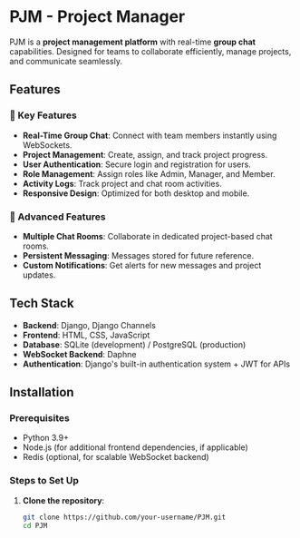 # PJM - Project Manager

PJM is a **project management platform** with real-time **group chat** capabilities. Designed for teams to collaborate efficiently, manage projects, and communicate seamlessly.

## Features

### 🔑 Key Features
- **Real-Time Group Chat**: Connect with team members instantly using WebSockets.
- **Project Management**: Create, assign, and track project progress.
- **User Authentication**: Secure login and registration for users.
- **Role Management**: Assign roles like Admin, Manager, and Member.
- **Activity Logs**: Track project and chat room activities.
- **Responsive Design**: Optimized for both desktop and mobile.

### 🚀 Advanced Features
- **Multiple Chat Rooms**: Collaborate in dedicated project-based chat rooms.
- **Persistent Messaging**: Messages stored for future reference.
- **Custom Notifications**: Get alerts for new messages and project updates.

## Tech Stack

- **Backend**: Django, Django Channels
- **Frontend**: HTML, CSS, JavaScript
- **Database**: SQLite (development) / PostgreSQL (production)
- **WebSocket Backend**: Daphne
- **Authentication**: Django's built-in authentication system + JWT for APIs

## Installation

### Prerequisites
- Python 3.9+
- Node.js (for additional frontend dependencies, if applicable)
- Redis (optional, for scalable WebSocket backend)

### Steps to Set Up

1. **Clone the repository**:
   ```bash
   git clone https://github.com/your-username/PJM.git
   cd PJM
